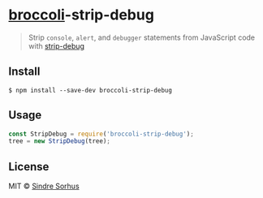 # [broccoli](https://github.com/joliss/broccoli)-strip-debug

> Strip `console`, `alert`, and `debugger` statements from JavaScript code with [strip-debug](https://github.com/sindresorhus/strip-debug)


## Install

```
$ npm install --save-dev broccoli-strip-debug
```


## Usage

```js
const StripDebug = require('broccoli-strip-debug');
tree = new StripDebug(tree);
```


## License

MIT © [Sindre Sorhus](https://sindresorhus.com)
